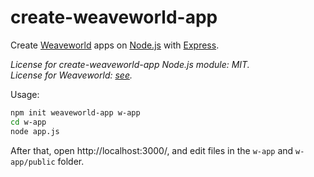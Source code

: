 # create-weaveworld-app

Create [Weaveworld](https://github.com/weaveworld/Weaveworld) apps on [Node.js](https://nodejs.org) with [Express](https://expressjs.com/).

_License for create-weaveworld-app Node.js module: MIT._  
_License for Weaveworld: [see](https://github.com/weaveworld/Weaveworld/blob/master/LICENSE)._
 
Usage:
```sh
npm init weaveworld-app w-app
cd w-app
node app.js
```

After that, open http://localhost:3000/, and edit files in the `w-app` and `w-app/public` folder.
